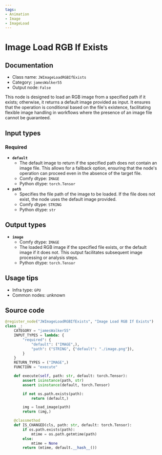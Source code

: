 ```yaml
---
tags:
- Animation
- Image
- ImageLoad
---
```


# Image Load RGB If Exists
## Documentation
- Class name: `JWImageLoadRGBIfExists`
- Category: `jamesWalker55`
- Output node: `False`

This node is designed to load an RGB image from a specified path if it exists; otherwise, it returns a default image provided as input. It ensures that the operation is conditional based on the file's existence, facilitating flexible image handling in workflows where the presence of an image file cannot be guaranteed.
## Input types
### Required
- **`default`**
    - The default image to return if the specified path does not contain an image file. This allows for a fallback option, ensuring that the node's operation can proceed even in the absence of the target file.
    - Comfy dtype: `IMAGE`
    - Python dtype: `torch.Tensor`
- **`path`**
    - Specifies the file path of the image to be loaded. If the file does not exist, the node uses the default image provided.
    - Comfy dtype: `STRING`
    - Python dtype: `str`
## Output types
- **`image`**
    - Comfy dtype: `IMAGE`
    - The loaded RGB image if the specified file exists, or the default image if it does not. This output facilitates subsequent image processing or analysis steps.
    - Python dtype: `torch.Tensor`
## Usage tips
- Infra type: `GPU`
- Common nodes: unknown


## Source code
```python
@register_node("JWImageLoadRGBIfExists", "Image Load RGB If Exists")
class _:
    CATEGORY = "jamesWalker55"
    INPUT_TYPES = lambda: {
        "required": {
            "default": ("IMAGE",),
            "path": ("STRING", {"default": "./image.png"}),
        }
    }
    RETURN_TYPES = ("IMAGE",)
    FUNCTION = "execute"

    def execute(self, path: str, default: torch.Tensor):
        assert isinstance(path, str)
        assert isinstance(default, torch.Tensor)

        if not os.path.exists(path):
            return (default,)

        img = load_image(path)
        return (img,)

    @classmethod
    def IS_CHANGED(cls, path: str, default: torch.Tensor):
        if os.path.exists(path):
            mtime = os.path.getmtime(path)
        else:
            mtime = None
        return (mtime, default.__hash__())

```
